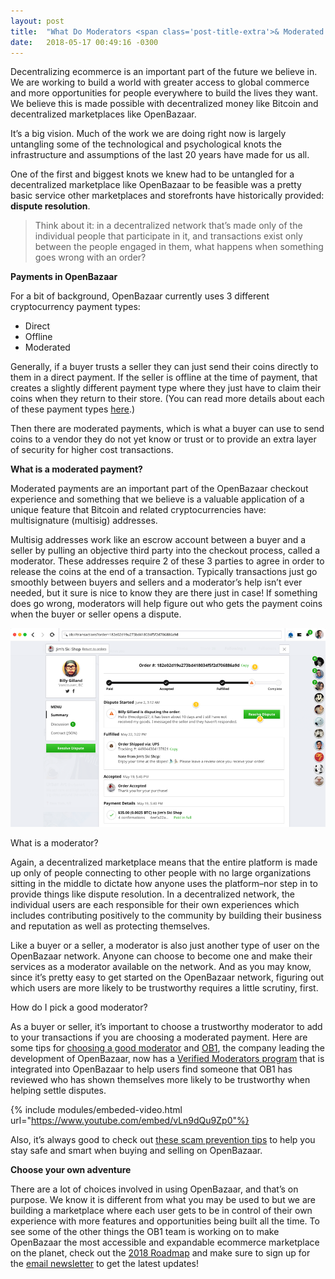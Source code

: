 ```yaml
---
layout: post
title:  "What Do Moderators <span class='post-title-extra'>& Moderated Payments</span> Do on OpenBazaar?"
date:   2018-05-17 00:49:16 -0300
---
```

Decentralizing ecommerce is an important part of the future we believe in. We are working to build a world with greater access to global commerce and more opportunities for people everywhere to build the lives they want. We believe this is made possible with decentralized money like Bitcoin and decentralized marketplaces like OpenBazaar.

It’s a big vision. Much of the work we are doing right now is largely untangling some of the technological and psychological knots the infrastructure and assumptions of the last 20 years have made for us all.

One of the first and biggest knots we knew had to be untangled for a decentralized marketplace like OpenBazaar to be feasible was a pretty basic service other marketplaces and storefronts have historically provided: **dispute resolution**.

> Think about it: in a decentralized network that’s made only of the individual people that participate in it, and transactions exist only between the people engaged in them, what happens when something goes wrong with an order?

**Payments in OpenBazaar**

For a bit of background, OpenBazaar currently uses 3 different cryptocurrency payment types:

- Direct
- Offline
- Moderated

Generally, if a buyer trusts a seller they can just send their coins directly to them in a direct payment. If the seller is offline at the time of payment, that creates a slightly different payment type where they just have to claim their coins when they return to their store. (You can read more details about each of these payment types [here](https://openbazaar.zendesk.com/hc/en-us/articles/360000303371-What-are-the-different-payment-types-in-OpenBazaar-).)

Then there are moderated payments, which is what a buyer can use to send coins to a vendor they do not yet know or trust or to provide an extra layer of security for higher cost transactions.

**What is a moderated payment?**

Moderated payments are an important part of the OpenBazaar checkout experience and something that we believe is a valuable application of a unique feature that Bitcoin and related cryptocurrencies have: multisignature (multisig) addresses.

Multisig addresses work like an escrow account between a buyer and a seller by pulling an objective third party into the checkout process, called a moderator. These addresses require 2 of these 3 parties to agree in order to release the coins at the end of a transaction. Typically transactions just go smoothly between buyers and sellers and a moderator’s help isn’t ever needed, but it sure is nice to know they are there just in case! If something does go wrong, moderators will help figure out who gets the payment coins when the buyer or seller opens a dispute.

![Moderated payment](moderated.png)

What is a moderator?

Again, a decentralized marketplace means that the entire platform is made up only of people connecting to other people with no large organizations sitting in the middle to dictate how anyone uses the platform–nor step in to provide things like dispute resolution. In a decentralized network, the individual users are each responsible for their own experiences which includes contributing positively to the community by building their business and reputation as well as protecting themselves.

Like a buyer or a seller, a moderator is also just another type of user on the OpenBazaar network. Anyone can choose to become one and make their services as a moderator available on the network. And as you may know, since it’s pretty easy to get started on the OpenBazaar network, figuring out which users are more likely to be trustworthy requires a little scrutiny, first.

How do I pick a good moderator?

As a buyer or seller, it’s important to choose a trustworthy moderator to add to your transactions if you are choosing a moderated payment. Here are some tips for [choosing a good moderator](https://www.openbazaar.org/blog/how-to-choose-a-good-moderator-on-openbazaar/) and [OB1](https://ob1.io/), the company leading the development of OpenBazaar, now has a [Verified Moderators program](https://ob1.io/verified-moderators.html) that is integrated into OpenBazaar to help users find someone that OB1 has reviewed who has shown themselves more likely to be trustworthy when helping settle disputes.

{% include modules/embeded-video.html url="https://www.youtube.com/embed/vLn9dQu9Zp0"%}

Also, it’s always good to check out [these scam prevention tips](http://www.openbazaar.org/scam-prevention/) to help you stay safe and smart when buying and selling on OpenBazaar.

**Choose your own adventure**

There are a lot of choices involved in using OpenBazaar, and that’s on purpose. We know it is different from what you may be used to but we are building a marketplace where each user gets to be in control of their own experience with more features and opportunities being built all the time. To see some of the other things the OB1 team is working on to make OpenBazaar the most accessible and expandable ecommerce marketplace on the planet, check out the [2018 Roadmap](https://www.openbazaar.org/blog/openbazaar-2018-roadmap/) and make sure to sign up for the [email newsletter]({{site.baseurl}}/newsletter/) to get the latest updates!